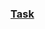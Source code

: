 ### [Task](https://docs.google.com/document/d/1W4Rps-2rwwhD7_vW0nCFuTdG2_QN40BekoqU4Kv4Uw4/edit?usp=sharing)